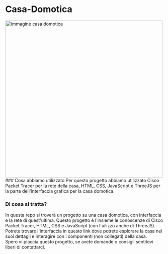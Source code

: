 # Casa-Domotica
<img src="https://www.eliteav.services/wp-content/uploads/2024/09/Home-Automation-Installation-What-You-Need-to-Know-1024x696.webp" alt="immagine casa domotica" width="500px" align="center">
### Cosa abbiamo utilizzato
Per questo progetto abbiamo utilizzato Cisco Packet Tracer per la rete della casa, HTML, CSS, JavaScript e ThreeJS per la parte dell'interfaccia grafica per la casa domotica.

### Di cosa si tratta?
In questa repo si troverà un progetto su una casa domotica, con interfaccia e la rete di quest'ultima. Questo progetto è l'insieme le conoscenze di Cisco Packet Tracer, HTML, CSS e JavaScript (con l'uilizzo anche di ThreeJS). Potrete trovare l'interfaccia in questo link dove potrete esplorare la casa nei suoi dettagli e interagire con i componenti (non collegati) della casa.<br>Spero vi piaccia questo progetto, se avete domande o consigli sentitevi liberi di contattarci.
